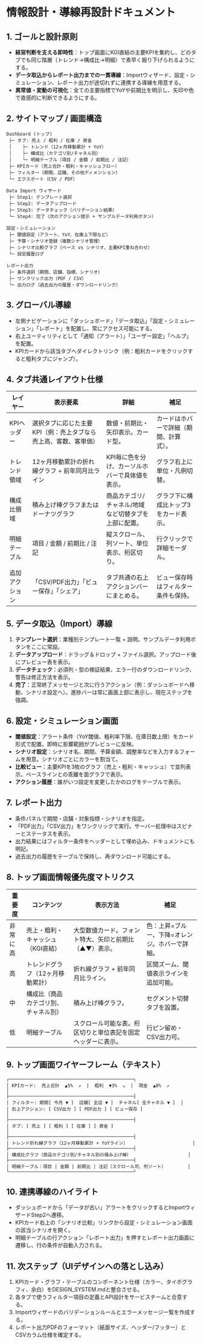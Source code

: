 # 情報設計・導線再設計ドキュメント

## 1. ゴールと設計原則
- **経営判断を支える即時性**：トップ画面にKGI直結の主要KPIを集約し、どのタブでも同じ階層（トレンド→構成比→明細）で素早く掘り下げられるようにする。
- **データ取込からレポート出力までの一貫導線**：Importウィザード、設定・シミュレーション、レポート出力が途切れずに連携する導線を用意する。
- **異常値・変動の可視化**：全ての主要指標でYoYや前期比を明示し、矢印や色で直感的に判断できるようにする。

## 2. サイトマップ / 画面構造
```
Dashboard (トップ)
 ├─ タブ: 売上 / 粗利 / 在庫 / 資金
 │    ├─ トレンド（12ヶ月移動累計 + YoY）
 │    ├─ 構成比（カテゴリ別/チャネル別）
 │    └─ 明細テーブル（項目 / 金額 / 前期比 / 注記）
 ├─ KPIカード（売上合計・粗利・キャッシュフロー）
 ├─ フィルター（期間、店舗、その他ディメンション）
 └─ エクスポート（CSV / PDF）

Data Import ウィザード
 ├─ Step1: テンプレート選択
 ├─ Step2: データアップロード
 ├─ Step3: データチェック（バリデーション結果）
 └─ Step4: 完了（次のアクション提示 + サンプルデータ利用ボタン）

設定・シミュレーション
 ├─ 閾値設定（アラート、YoY、在庫上下限など）
 ├─ 予算・シナリオ登録（複数シナリオ管理）
 ├─ シナリオ比較グラフ（ベース vs シナリオ、主要KPI重ね合わせ）
 └─ 設定履歴ログ

レポート出力
 ├─ 条件選択（期間、店舗、指標、シナリオ）
 ├─ ワンクリック出力（PDF / CSV）
 └─ 出力ログ（過去出力の履歴・ダウンロードリンク）
```

## 3. グローバル導線
- 左側ナビゲーションに「ダッシュボード」「データ取込」「設定・シミュレーション」「レポート」を配置し、常にアクセス可能にする。
- 右上ユーティリティとして「通知（アラート）」「ユーザー設定」「ヘルプ」を配置。
- KPIカードから該当タブへダイレクトリンク（例：粗利カードをクリックすると粗利タブにジャンプ）。

## 4. タブ共通レイアウト仕様
| レイヤー | 表示要素 | 詳細 | 補足 |
|-----------|----------|------|------|
| KPIヘッダー | 選択タブに応じた主要KPI（例：売上タブなら売上高、客数、客単価） | 数値・前期比・矢印表示。カード型。 | カードはホバーで詳細（期間、計算式）。 |
| トレンド領域 | 12ヶ月移動累計の折れ線グラフ + 前年同月比ライン | KPI毎に色を分け、カーソルホバーで具体値を表示。 | グラフ右上に単位・凡例切替。 |
| 構成比領域 | 積み上げ棒グラフまたはドーナツグラフ | 商品カテゴリ/チャネル/地域など切替タブを上部に配置。 | グラフ下に構成比トップ3をカード表示。 |
| 明細テーブル | 項目 / 金額 / 前期比 / 注記 | 縦スクロール、列ソート、単位表示、桁区切り。 | 行クリックで詳細モーダル。 |
| 追加アクション | 「CSV/PDF出力」「ビュー保存」「シェア」 | タブ共通の右上アクションバーにまとめる。 | ビュー保存時はフィルター条件も保持。 |

## 5. データ取込（Import）導線
1. **テンプレート選択**：業種別テンプレート一覧 + 説明。サンプルデータ利用ボタンをここに常設。
2. **データアップロード**：ドラッグ＆ドロップ + ファイル選択。アップロード後にプレビュー表を表示。
3. **データチェック**：必須列・型の検証結果、エラー行のダウンロードリンク、警告は修正方法を表示。
4. **完了**：正常終了メッセージと次に行うアクション（例：ダッシュボードへ移動、シナリオ設定へ）。進捗バーは常に画面上部に表示し、現在ステップを強調。

## 6. 設定・シミュレーション画面
- **閾値設定**：アラート条件（YoY閾値、粗利率下限、在庫日数上限）をカード形式で配置。即時に影響範囲がプレビューに反映。
- **シナリオ設定**：シナリオ名、期間、予算金額、調整率などを入力するフォームを用意。シナリオごとにカラーを割当て。
- **比較ビュー**：主要KPIを3枚のグラフ（売上・粗利・キャッシュ）で並列表示。ベースラインとの乖離を面グラフで表示。
- **アクション履歴**：誰がいつ設定を変更したかのログをテーブルで表示。

## 7. レポート出力
- 条件パネルで期間・店舗・対象指標・シナリオを指定。
- 「PDF出力」「CSV出力」をワンクリックで実行。サーバー処理中はスピナーとステータスを表示。
- 出力結果にはフィルター条件をヘッダーとして埋め込み、ドキュメントにも明記。
- 過去出力の履歴をテーブルで保持し、再ダウンロード可能にする。

## 8. トップ画面情報優先度マトリクス
| 重要度 | コンテンツ | 表示方法 | 補足 |
|--------|-------------|----------|------|
| 非常に高 | 売上・粗利・キャッシュ（KGI直結） | 大型数値カード。フォント特大、矢印と前期比（▲▼）表示。 | 色：上昇=ブルー、下降=オレンジ。ホバーで詳細。 |
| 高 | トレンドグラフ（12ヶ月移動累計） | 折れ線グラフ + 前年同月比ライン。 | 区間ズーム、閾値表示ラインを追加可能。 |
| 中 | 構成比（商品カテゴリ別、チャネル別） | 積み上げ棒グラフ。 | セグメント切替タブを設置。 |
| 低 | 明細テーブル | スクロール可能な表。桁区切りと単位表記を固定ヘッダーに表示。 | 行ピン留め・CSV出力可。 |

## 9. トップ画面ワイヤーフレーム（テキスト）
```
┌──────────────────────────────────────────────┐
│ KPIカード:  売上合計  ▲5%  ↗  |  粗利  ▼3%  ↘  |  現金  ▲8%  ↗            │
├──────────────────────────────────────────────┤
│ フィルター: 期間[ 今月 ▼ ]  店舗[ 全店 ▼ ]  チャネル[ 全チャネル ▼ ]  │
│ 右上アクション: [ CSV出力 ] [ PDF出力 ] [ ビュー保存 ]                    │
├──────────────────────────────────────────────┤
│ タブ: [ 売上 ] [ 粗利 ] [ 在庫 ] [ 資金 ]                                   │
├──────────────────────────────────────────────┤
│ トレンド折れ線グラフ（12ヶ月移動累計 + YoYライン）                        │
├──────────────────────────────────────────────┤
│ 構成比グラフ（商品カテゴリ別/チャネル別の積み上げ棒）                     │
├──────────────────────────────────────────────┤
│ 明細テーブル：項目 | 金額 | 前期比 | 注記（スクロール可、列ソート）        │
└──────────────────────────────────────────────┘
```

## 10. 連携導線のハイライト
- ダッシュボードから「データが古い」アラートをクリックするとImportウィザードStep2へ遷移。
- KPIカード右上の「シナリオ比較」リンクから設定・シミュレーション画面の該当シナリオを開く。
- 明細テーブルの行アクション「レポート出力」を押すとレポート出力画面に遷移し、行の条件が自動入力される。

## 11. 次ステップ（UIデザインへの落とし込み）
1. KPIカード・グラフ・テーブルのコンポーネント仕様（カラー、タイポグラフィ、余白）をDESIGN_SYSTEM.mdと整合させる。
2. 各タブで使うフィルター項目の定義とAPI設計をサービスチームと合意する。
3. Importウィザードのバリデーションルールとエラーメッセージ一覧を作成する。
4. レポート出力PDFのフォーマット（紙面サイズ、ヘッダー/フッター）とCSVカラム仕様を確定する。
